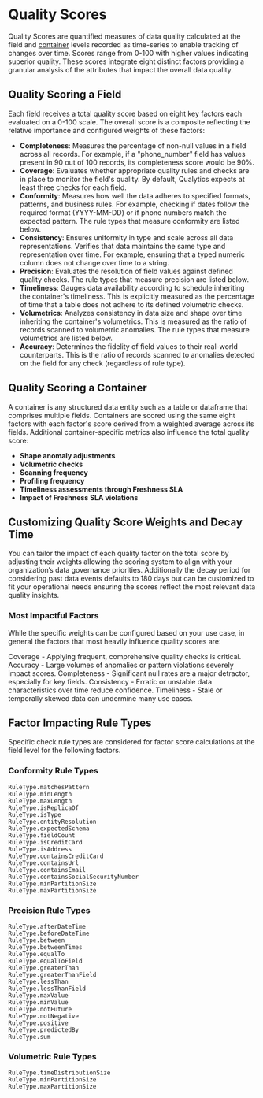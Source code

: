 # Quality Scores

Quality Scores are quantified measures of data quality calculated at the field
and [container](https://userguide.qualytics.io/glossary/#container) levels recorded as time-series to enable tracking of changes over time.
Scores range from 0-100 with higher values indicating superior quality. These scores integrate eight distinct factors
providing a granular analysis of the attributes that impact the overall data quality.

## Quality Scoring a Field

Each field receives a total quality score based on eight key factors each evaluated on a 0-100 scale. The overall score
is a composite reflecting the relative importance and configured weights of these factors:

- **Completeness**: Measures the percentage of non-null values in a field across all records. For example, if a "phone_number" field has values present in 90 out of 100 records, its completeness score would be 90%.
- **Coverage**: Evaluates whether appropriate quality rules and checks are in place to monitor the field's quality. By default, Qualytics expects at least three checks for each field.
- **Conformity**: Measures how well the data adheres to specified formats, patterns, and business rules. For example, checking if dates follow the required format (YYYY-MM-DD) or if phone numbers match the expected pattern. The rule types that measure conformity are listed below.
- **Consistency**: Ensures uniformity in type and scale across all data representations. Verifies that data maintains the same type and representation over time. For example, ensuring that a typed numeric column does not change over time to a string.
- **Precision**: Evaluates the resolution of field values against defined quality checks. The rule types that measure precision are listed below.
- **Timeliness**: Gauges data availability according to schedule inheriting the container's timeliness. This is explicitly measured as the percentage of time that a table does not adhere to its defined volumetric checks.
- **Volumetrics**: Analyzes consistency in data size and shape over time inheriting the container's volumetrics. This is measured as the ratio of records scanned to volumetric anomalies. The rule types that measure volumetrics are listed below.
- **Accuracy**: Determines the fidelity of field values to their real-world counterparts. This is the ratio of records scanned to anomalies detected on the field for any check (regardless of rule type).

## Quality Scoring a Container

A container is any structured data entity such as a table or dataframe that comprises multiple fields. Containers are
scored using the same eight factors with each factor's score derived from a weighted average across its fields.
Additional container-specific metrics also influence the total quality score:

- **Shape anomaly adjustments**
- **Volumetric checks**
- **Scanning frequency**
- **Profiling frequency**
- **Timeliness assessments through Freshness SLA**
- **Impact of Freshness SLA violations**

## Customizing Quality Score Weights and Decay Time

You can tailor the impact of each quality factor on the total score by adjusting their weights allowing the scoring
system to align with your organization’s data governance priorities. Additionally the decay period for considering past
data events defaults to 180 days but can be customized to fit your operational needs ensuring the scores reflect the
most relevant data quality insights.

### Most Impactful Factors
While the specific weights can be configured based on your use case, in general the factors that most heavily influence quality scores are:

Coverage - Applying frequent, comprehensive quality checks is critical.
Accuracy - Large volumes of anomalies or pattern violations severely impact scores.
Completeness - Significant null rates are a major detractor, especially for key fields.
Consistency - Erratic or unstable data characteristics over time reduce confidence.
Timeliness - Stale or temporally skewed data can undermine many use cases.

## Factor Impacting Rule Types

Specific check rule types are considered for factor score calculations at the field level for the following factors.

### Conformity Rule Types

```
RuleType.matchesPattern
RuleType.minLength
RuleType.maxLength
RuleType.isReplicaOf
RuleType.isType
RuleType.entityResolution
RuleType.expectedSchema
RuleType.fieldCount
RuleType.isCreditCard
RuleType.isAddress
RuleType.containsCreditCard
RuleType.containsUrl
RuleType.containsEmail
RuleType.containsSocialSecurityNumber
RuleType.minPartitionSize
RuleType.maxPartitionSize
```

### Precision Rule Types

```
RuleType.afterDateTime
RuleType.beforeDateTime
RuleType.between
RuleType.betweenTimes
RuleType.equalTo
RuleType.equalToField
RuleType.greaterThan
RuleType.greaterThanField
RuleType.lessThan
RuleType.lessThanField
RuleType.maxValue
RuleType.minValue
RuleType.notFuture
RuleType.notNegative
RuleType.positive
RuleType.predictedBy
RuleType.sum
```

### Volumetric Rule Types

```
RuleType.timeDistributionSize 
RuleType.minPartitionSize 
RuleType.maxPartitionSize
```
